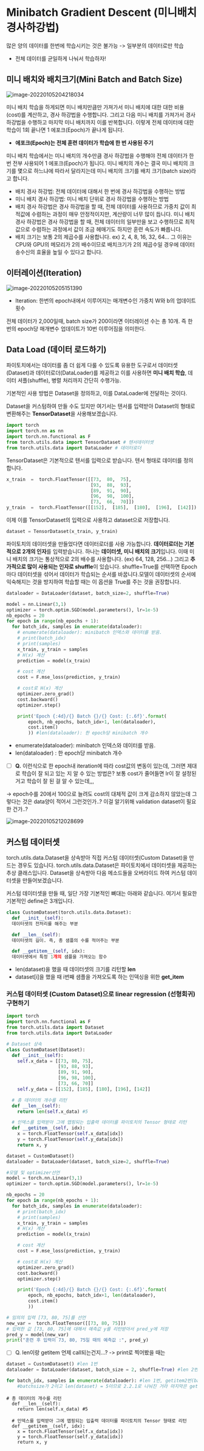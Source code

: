 # Minibatch Gradient Descent (미니배치 경사하강법)

많은 양의 데이터를 한번에 학습시키는 것은 불가능 -> 일부분의 데이터로만 학습

* 전체 데이터를 균일하게 나눠서 학습하자!

## 미니 배치와 배치크기(Mini Batch and Batch Size)

![image-20220105204218034](C:\Users\dbw21\AppData\Roaming\Typora\typora-user-images\image-20220105204218034.png)

미니 배치 학습을 하게되면 미니 배치만큼만 가져가서 미니 배치에 대한 대한 비용(cost)를 계산하고, 경사 하강법을 수행합니다. 그리고 다음 미니 배치를 가져가서 경사 하강법을 수행하고 마지막 미니 배치까지 이를 반복합니다. 이렇게 전체 데이터에 대한 학습이 1회 끝나면 1 에포크(Epoch)가 끝나게 됩니다.

* **에포크(Epoch)는 전체 훈련 데이터가 학습에 한 번 사용된 주기**

미니 배치 학습에서는 미니 배치의 개수만큼 경사 하강법을 수행해야 전체 데이터가 한 번 전부 사용되어 1 에포크(Epoch)가 됩니다. 미니 배치의 개수는 결국 미니 배치의 크기를 몇으로 하느냐에 따라서 달라지는데 미니 배치의 크기를 배치 크기(batch size)라고 합니다.

* 배치 경사 하강법: 전체 데이터에 대해서 한 번에 경사 하강법을 수행하는 방법
* 미니 배치 경사 하강법: 미니 배치 단위로 경사 하강법을 수행하는 방법
* 배치 경사 하강법은 경사 하강법을 할 때, 전체 데이터를 사용하므로 가중치 값이 최적값에 수렴하는 과정이 매우 안정적이지만, 계산량이 너무 많이 듭니다. 미니 배치 경사 하강법은 경사 하강법을 할 때, 전체 데이터의 일부만을 보고 수행하므로 최적값으로 수렴하는 과정에서 값이 조금 헤매기도 하지만 훈련 속도가 빠릅니다.
* 배치 크기는 보통 2의 제곱수를 사용합니다. ex) 2, 4, 8, 16, 32, 64... 그 이유는 CPU와 GPU의 메모리가 2의 배수이므로 배치크기가 2의 제곱수일 경우에 데이터 송수신의 효율을 높일 수 있다고 합니다.



## 이터레이션(Iteration)

![image-20220105205151390](C:\Users\dbw21\AppData\Roaming\Typora\typora-user-images\image-20220105205151390.png)

* Iteration: 한번의 epoch내에서 이루어지는 매개변수인 가중치 W와 b의 업데이트 횟수

전체 데이터가 2,000일때, batch size가 200이라면 이터레이션 수는 총 10개. 즉 한 번의 epoch당 매개변수 업데이트가 10번 이루어짐을 의미한다.



## Data Load (데이터 로드하기)

파이토치에서는 데이터를 좀 더 쉽게 다룰 수 있도록 유용한 도구로서 데이터셋(Dataset)과 데이터로더(DataLoader)를 제공하고 이를 사용하면 **미니 배치 학습**, 데이터 셔플(shuffle), 병렬 처리까지 간단히 수행가능.

기본적인 사용 방법은 Dataset을 정의하고, 이를 DataLoader에 전달하는 것이다. 

Dataset을 커스텀하여 만들 수도 있지만 여기서는 텐서를 입력받아 Dataset의 형태로 변환해주는 **TensorDataset**을 사용해보겠습니다.

```python
import torch
import torch.nn as nn
import torch.nn.functional as F
from torch.utils.data import TensorDataset # 텐서데이터셋
from torch.utils.data import DataLoader # 데이터로더
```

TensorDataset은 기본적으로 텐서를 입력으로 받습니다. 텐서 형태로 데이터를 정의합니다.

```python
x_train  =  torch.FloatTensor([[73,  80,  75], 
                               [93,  88,  93], 
                               [89,  91,  90], 
                               [96,  98,  100],   
                               [73,  66,  70]])  
y_train  =  torch.FloatTensor([[152],  [185],  [180],  [196],  [142]])
```

이제 이를 TensorDataset의 입력으로 사용하고 dataset으로 저장합니다.

```python
dataset = TensorDataset(x_train, y_train)
```

파이토치의 데이터셋을 만들었다면 데이터로더를 사용 가능합니다. **데이터로더는 기본적으로 2개의 인자**를 입력받습니다. 하나는 **데이터셋, 미니 배치의 크기**입니다. 이때 미니 배치의 크기는 통상적으로 2의 배수를 사용합니다. (ex) 64, 128, 256...) 그리고 **추가적으로 많이 사용되는 인자로 shuffle**이 있습니다. shuffle=True를 선택하면 Epoch마다 데이터셋을 섞어서 데이터가 학습되는 순서를 바꿉니다.모델이 데이터셋의 순서에 익숙해지는 것을 방지하여 학습할 때는 이 옵션을 True를 주는 것을 권장합니다. 

```python
dataloader = DataLoader(dataset, batch_size=2, shuffle=True)
```

```python
model = nn.Linear(3,1)
optimizer = torch.optim.SGD(model.parameters(), lr=1e-5) 
nb_epochs = 20
for epoch in range(nb_epochs + 1):
  for batch_idx, samples in enumerate(dataloader): 
    # enumerate(dataloader): minibatch 인덱스와 데이터를 받음.
    # print(batch_idx)
    # print(samples)
    x_train, y_train = samples
    # H(x) 계산
    prediction = model(x_train)

    # cost 계산
    cost = F.mse_loss(prediction, y_train)

    # cost로 H(x) 계산
    optimizer.zero_grad()
    cost.backward()
    optimizer.step()

    print('Epoch {:4d}/{} Batch {}/{} Cost: {:.6f}'.format(
        epoch, nb_epochs, batch_idx+1, len(dataloader),
        cost.item()
        )) #len(dataloader): 한 epoch당 minibatch 개수

```



* enumerate(dataloader): minibatch 인덱스와 데이터를 받음.
* len(dataloader) : 한 epoch당 minibatch 개수

- [ ] **Q.** 이런식으로 한 epoch내 iteration에 따라 cost값의 변동이 있는데, 그러면 제대로 학습이 잘 되고 있는 지 알 수 있는 방법은? 보통 cost가 줄어들면 lr이 잘 설정된 거고 학습이 잘 된 걸 알 수 있는데,,,

-> epoch수를 20에서 100으로 늘려도 cost의 대체적 값이 크게 감소하지 않았는데 그렇다는 것은 data양이 적어서 그런것인가..? 이걸 알기위해 validation dataset이 필요한 건가..?

![image-20220105212028699](C:\Users\dbw21\AppData\Roaming\Typora\typora-user-images\image-20220105212028699.png)



## 커스텀 데이터셋

torch.utils.data.Dataset을 상속받아 직접 커스텀 데이터셋(Custom Dataset)을 만드는 경우도 있습니다. torch.utils.data.Dataset은 파이토치에서 데이터셋을 제공하는 추상 클래스입니다. Dataset을 상속받아 다음 메소드들을 오버라이드 하여 커스텀 데이터셋을 만들어보겠습니다.

커스텀 데이터셋을 만들 때, 일단 가장 기본적인 뼈대는 아래와 같습니다. 여기서 필요한 기본적인 define은 3개입니다.



```python
class CustomDataset(torch.utils.data.Dataset): 
  def __init__(self):
  데이터셋의 전처리를 해주는 부분

  def __len__(self):
  데이터셋의 길이. 즉, 총 샘플의 수를 적어주는 부분

  def __getitem__(self, idx): 
  데이터셋에서 특정 1개의 샘플을 가져오는 함수
```

- len(dataset)을 했을 때 데이터셋의 크기를 리턴할 **len**
- dataset[i]을 했을 때 i번째 샘플을 가져오도록 하는 인덱싱을 위한 **get_item**



### 커스텀 데이터셋 (Custom Dataset)으로 linear regression (선형회귀) 구현하기

```python
import torch
import torch.nn.functional as F
from torch.utils.data import Dataset
from torch.utils.data import DataLoader

# Dataset 상속
class CustomDataset(Dataset): 
  def __init__(self):
    self.x_data = [[73, 80, 75],
                   [93, 88, 93],
                   [89, 91, 90],
                   [96, 98, 100],
                   [73, 66, 70]]
    self.y_data = [[152], [185], [180], [196], [142]]

  # 총 데이터의 개수를 리턴
  def __len__(self): 
    return len(self.x_data) #5

  # 인덱스를 입력받아 그에 맵핑되는 입출력 데이터를 파이토치의 Tensor 형태로 리턴
  def __getitem__(self, idx): 
    x = torch.FloatTensor(self.x_data[idx])
    y = torch.FloatTensor(self.y_data[idx])
    return x, y

dataset = CustomDataset()
dataloader = DataLoader(dataset, batch_size=2, shuffle=True)

#모델 및 optimizer선언
model = torch.nn.Linear(3,1)
optimizer = torch.optim.SGD(model.parameters(), lr=1e-5) 

nb_epochs = 20
for epoch in range(nb_epochs + 1):
  for batch_idx, samples in enumerate(dataloader):
    # print(batch_idx)
    # print(samples)
    x_train, y_train = samples
    # H(x) 계산
    prediction = model(x_train)

    # cost 계산
    cost = F.mse_loss(prediction, y_train)

    # cost로 H(x) 계산
    optimizer.zero_grad()
    cost.backward()
    optimizer.step()

    print('Epoch {:4d}/{} Batch {}/{} Cost: {:.6f}'.format(
        epoch, nb_epochs, batch_idx+1, len(dataloader),
        cost.item()
        ))

# 임의의 입력 [73, 80, 75]를 선언
new_var =  torch.FloatTensor([[73, 80, 75]]) 
# 입력한 값 [73, 80, 75]에 대해서 예측값 y를 리턴받아서 pred_y에 저장
pred_y = model(new_var) 
print("훈련 후 입력이 73, 80, 75일 때의 예측값 :", pred_y) 
```



- [ ] Q.  len이랑 getitem 언제 call되는건지...? ->  print로 찍어봤을 때는

```python
dataset = CustomDataset() #len 1번
dataloader = DataLoader(dataset, batch_size = 2, shuffle=True) #len 2번 -> 왜???

for batch_idx, samples in enumerate(dataloader): #len 1번, getitem2번(batchsize=2라서)
    #batchsize가 2이고 len(dataset) = 5이므로 2.2.1로 나눠진 거라 마지막은 getitem1번만 불린다.
```

```
# 총 데이터의 개수를 리턴
  def __len__(self): 
    return len(self.x_data) #5

  # 인덱스를 입력받아 그에 맵핑되는 입출력 데이터를 파이토치의 Tensor 형태로 리턴
  def __getitem__(self, idx): 
    x = torch.FloatTensor(self.x_data[idx])
    y = torch.FloatTensor(self.y_data[idx])
    return x, y
```

